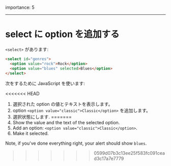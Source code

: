 importance: 5

---

# select に option を追加する

`<select>` があります:

```html
<select id="genres">
  <option value="rock">Rock</option>
  <option value="blues" selected>Blues</option>
</select>
```

次をするために JavaScript を使います:

<<<<<<< HEAD
1. 選択された option の値とテキストを表示します。
2. option `<option value="classic">Classic</option>` を追加します。
3. 選択状態にします.
=======
1. Show the value and the text of the selected option.
2. Add an option: `<option value="classic">Classic</option>`.
3. Make it selected.

Note, if you've done everything right, your alert should show `blues`.
>>>>>>> 0599d07b3c13ee25f583fc091cead3c17a7e7779
